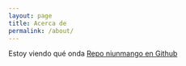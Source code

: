 ```yaml
---
layout: page
title: Acerca de
permalink: /about/
---
```


Estoy viendo qué onda [Repo niunmango en Github](https://github.com/niunmango/)

